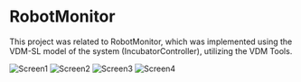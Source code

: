# RobotMonitor
This project was related to RobotMonitor, which was implemented using the VDM-SL model of the system (IncubatorController), utilizing the VDM Tools.

![Screen1](https://github.com/user-attachments/assets/7f85d681-1a3f-4bab-a277-3fd565b020ef)
![Screen2](https://github.com/user-attachments/assets/864a6d1f-dbfb-4d2f-91d9-29722ad797eb)
![Screen3](https://github.com/user-attachments/assets/a8fbc6bc-49b5-42c4-af33-7b3bbd7486de)
![Screen4](https://github.com/user-attachments/assets/187d52c0-a6e8-4c46-b4fb-489a793b95e0)


